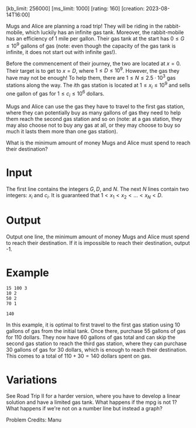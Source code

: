 [kb_limit: 256000]
[ms_limit: 1000]
[rating: 160]
[creation: 2023-08-14T16:00]

Mugs and Alice are planning a road trip! They will be riding in the rabbit-mobile, which luckily has an infinite gas tank. Moreover, the rabbit-mobile has an efficiency of 1 mile per gallon. Their gas tank at the start has $0 \le G \le 10^9$ gallons of gas (note: even though the capacity of the gas tank is infinite, it does not start out with infinite gas!).


Before the commencement of their journey, the two are located at $x = 0$. Their target is to get to $x = D$, where $1 \le D \le 10^9$. However, the gas they have may not be enough! To help them, there are $1 \le N \le 2.5 \cdot 10^3$ gas stations along the way. The $i$th gas station is located at $1 \le x_i \le 10^9$ and sells one gallon of gas for $1 \le c_i \le 10^6$ dollars. 


Mugs and Alice can use the gas they have to travel to the first gas station, where they can potentially buy as many gallons of gas they need to help them reach the second gas station and so on (note: at a gas station, they may also choose not to buy any gas at all, or they may choose to buy so much it lasts them more than one gas station). 


What is the minimum amount of money Mugs and Alice must spend to reach their destination?

# Input 

The first line contains the integers $G, D,$ and $N$.
The next $N$ lines contain two integers: $x_i$ and $c_i$. It is guaranteed that $1 < x_1 < x_2 < \ldots < x_N < D$.

# Output

Output one line, the minimum amount of money Mugs and Alice must spend to reach their destination. If it is impossible to reach their destination, output -1.

# Example

```in
15 100 3
10 2
50 2
70 1
```
```out
140
```

In this example, it is optimal to first travel to the first gas station using 10 gallons of gas from the initial tank. Once there, purchase $55$ gallons of gas for $110$ dollars. They now have $60$ gallons of gas total and can skip the second gas station to reach the third gas station, where they can purchase $30$ gallons of gas for $30$ dollars, which is enough to reach their destination. This comes to a total of $110 + 30 = 140$ dollars spent on gas.

# Variations
See Road Trip II for a harder version, where you have to develop a linear solution and have a limited gas tank.
What happens if the mpg is not 1? What happens if we're not on a number line but instead a graph?


Problem Credits: Manu